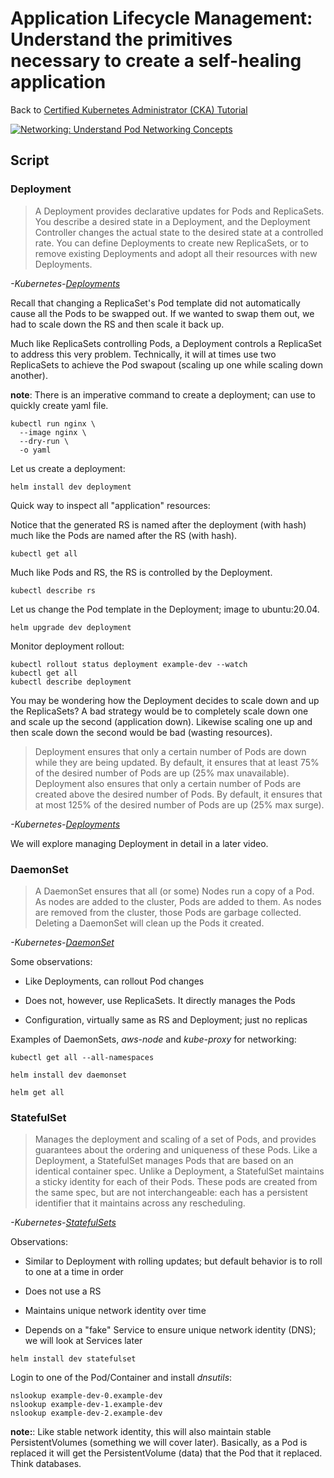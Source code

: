 # Application Lifecycle Management: Understand the primitives necessary to create a self-healing application

Back to [Certified Kubernetes Administrator (CKA) Tutorial](https://github.com/larkintuckerllc/k8s-cka-tutorial)

[![Networking: Understand Pod Networking Concepts](http://img.youtube.com/vi/XXXXX/0.jpg)](XXXXX)

## Script

### Deployment

> A Deployment provides declarative updates for Pods and ReplicaSets.
> You describe a desired state in a Deployment, and the Deployment Controller changes the actual state to the desired state at a controlled rate. You can define Deployments to create new ReplicaSets, or to remove existing Deployments and adopt all their resources with new Deployments.

*-Kubernetes-[Deployments](https://kubernetes.io/docs/concepts/workloads/controllers/deployment/)*

Recall that changing a ReplicaSet's Pod template did not automatically cause all the Pods to be swapped out.  If we wanted to swap them out, we had to scale down the RS and then scale it back up.

Much like ReplicaSets controlling Pods, a Deployment controls a ReplicaSet to address this very problem. Technically, it will at times use two ReplicaSets to achieve the Pod swapout (scaling up one while scaling down another).

**note**: There is an imperative command to create a deployment; can use to quickly create yaml file.

```plaintext
kubectl run nginx \
  --image nginx \
  --dry-run \
  -o yaml
```

Let us create a deployment:

```plaintext
helm install dev deployment
```

Quick way to inspect all "application" resources:

Notice that the generated RS is named after the deployment (with hash) much like the Pods are named after the RS (with hash).

```plaintext
kubectl get all
```

Much like Pods and RS, the RS is controlled by the Deployment.

```plaintext
kubectl describe rs
```

Let us change the Pod template in the Deployment; image to ubuntu:20.04.

```plaintext
helm upgrade dev deployment
```

Monitor deployment rollout:

```plaintext
kubectl rollout status deployment example-dev --watch
kubectl get all
kubectl describe deployment
```

You may be wondering how the Deployment decides to scale down and up the ReplicaSets? A bad strategy would be to completely scale down one and scale up the second (application down). Likewise scaling one up and then scale down the second would be bad (wasting resources).

> Deployment ensures that only a certain number of Pods are down while they are being updated. By default, it ensures that at least 75% of the desired number of Pods are up (25% max unavailable).
> Deployment also ensures that only a certain number of Pods are created above the desired number of Pods. By default, it ensures that at most 125% of the desired number of Pods are up (25% max surge).

*-Kubernetes-[Deployments](https://kubernetes.io/docs/concepts/workloads/controllers/deployment/)*

We will explore managing Deployment in detail in a later video.

### DaemonSet

> A DaemonSet ensures that all (or some) Nodes run a copy of a Pod. As nodes are added to the cluster, Pods are added to them. As nodes are removed from the cluster, those Pods are garbage collected. Deleting a DaemonSet will clean up the Pods it created.

*-Kubernetes-[DaemonSet](https://kubernetes.io/docs/concepts/workloads/controllers/daemonset/)*

Some observations:

* Like Deployments, can rollout Pod changes

* Does not, however, use ReplicaSets. It directly manages the Pods

* Configuration, virtually same as RS and Deployment; just no replicas

Examples of DaemonSets, *aws-node* and *kube-proxy* for networking:

```plaintext
kubectl get all --all-namespaces
```

```plaintext
helm install dev daemonset
```

```plaintext
helm get all
```

### StatefulSet

> Manages the deployment and scaling of a set of Pods, and provides guarantees about the ordering and uniqueness of these Pods.
> Like a Deployment, a StatefulSet manages Pods that are based on an identical container spec. Unlike a Deployment, a StatefulSet maintains a sticky identity for each of their Pods. These pods are created from the same spec, but are not interchangeable: each has a persistent identifier that it maintains across any rescheduling.

*-Kubernetes-[StatefulSets](https://kubernetes.io/docs/concepts/workloads/controllers/statefulset/)*

Observations:

* Similar to Deployment with rolling updates; but default behavior is to roll to one at a time in order

* Does not use a RS

* Maintains unique network identity over time

* Depends on a "fake" Service to ensure unique network identity (DNS); we will look at Services later

```plaintext
helm install dev statefulset
```

Login to one of the Pod/Container and install *dnsutils*:

```plaintext
nslookup example-dev-0.example-dev
nslookup example-dev-1.example-dev
nslookup example-dev-2.example-dev
```

**note:**: Like stable network identity, this will also maintain stable PersistentVolumes (something we will cover later).  Basically, as a Pod is replaced it will get the PersistentVolume (data) that the Pod that it replaced.  Think databases.
